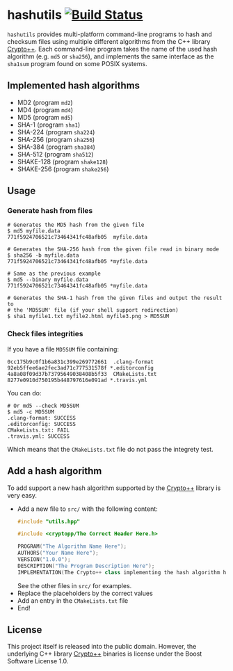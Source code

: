 # hashutils [![Build Status](https://travis-ci.org/hgruniaux/hashutils.svg?branch=master)](https://travis-ci.org/hgruniaux/hashutils)

`hashutils` provides multi-platform command-line programs to hash and 
checksum files using multiple different algorithms from the C++ library
[Crypto++](https://cryptopp.com/). Each command-line program takes the
name of the used hash algorithm (e.g. `md5` or `sha256`), and implements
the same interface as the `sha1sum` program found on some POSIX systems.

## Implemented hash algorithms

- MD2 (program `md2`)
- MD4 (program `md4`)
- MD5 (program `md5`)
- SHA-1 (program `sha1`)
- SHA-224 (program `sha224`)
- SHA-256 (program `sha256`)
- SHA-384 (program `sha384`)
- SHA-512 (program `sha512`)
- SHAKE-128 (program `shake128`)
- SHAKE-256 (program `shake256`)

## Usage

### Generate hash from files

```shell
# Generates the MD5 hash from the given file
$ md5 myfile.data
771f5924706521c73464341fc48afb05  myfile.data
```

```shell
# Generates the SHA-256 hash from the given file read in binary mode
$ sha256 -b myfile.data
771f5924706521c73464341fc48afb05 *myfile.data
```

```shell
# Same as the previous example
$ md5 --binary myfile.data
771f5924706521c73464341fc48afb05 *myfile.data
```

```shell
# Generates the SHA-1 hash from the given files and output the result to
# the 'MD5SUM' file (if your shell support redirection)
$ sha1 myfile1.txt myfile2.html myfile3.png > MD5SUM
```

### Check files integrities

If you have a file `MD5SUM` file containing:
```
0cc175b9c0f1b6a831c399e269772661  .clang-format
92eb5ffee6ae2fec3ad71c777531578f *.editorconfig
4a8a08f09d37b73795649038408b5f33  CMakeLists.txt
8277e0910d750195b448797616e091ad *.travis.yml
```

You can do:
```shell
# Or md5 --check MD5SUM
$ md5 -c MD5SUM
.clang-format: SUCCESS
.editorconfig: SUCCESS
CMakeLists.txt: FAIL
.travis.yml: SUCCESS
```

Which means that the `CMakeLists.txt` file do not pass the integrety test.

## Add a hash algorithm

To add support a new hash algorithm supported by the [Crypto++](https://cryptopp.com/)
library is very easy.

- Add a new file to `src/` with the following content:
    ```cpp
    #include "utils.hpp"

    #include <cryptopp/The Correct Header Here.h>

    PROGRAM("The Algorithm Name Here");
    AUTHORS("Your Name Here");
    VERSION("1.0.0");
    DESCRIPTION("The Program Description Here");
    IMPLEMENTATION(The Crypto++ class implementing the hash algorithm here)
    ```
  See the other files in `src/` for examples.
- Replace the placeholders by the correct values
- Add an entry in the `CMakeLists.txt` file
- End!

## License

This project itself is released into the public domain. However, the underlying 
C++ library [Crypto++](https://cryptopp.com/) binaries is license under the
Boost Software License 1.0.
